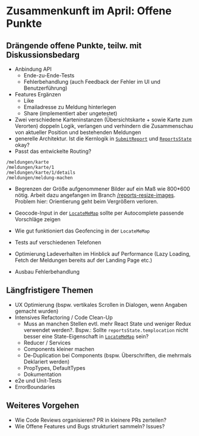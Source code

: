 # Zusammenkunft im April: Offene Punkte

## Drängende offene Punkte, teilw. mit Diskussionsbedarg

- Anbindung API
  - Ende-zu-Ende-Tests
  - Fehlerbehandlung (auch Feedback der Fehler im UI und Benutzerführung)
- Features Ergänzen
  - Like 
  - Emailadresse zu Meldung hinterlegen
  - Share (implementiert aber ungetestet)
- Zwei verschiedene Karteninstanzen (Übersichtskarte + sowie Karte zum Verorten) doppeln Logik, verlangen und
verhindern die Zusammenschau von aktueller Position und bestehenden Meldungen
- generelle Architektur. Ist die Kernlogik in [`SubmitReport`](src/pages/Reports/components/SubmitReport/SubmitReport.js)
und [`ReportsState`](src/pages/Reports/ReportsState.js) okay? 
- Passt das entwickelte Routing?
```
/meldungen/karte
/meldungen/karte/1
/meldungen/karte/1/details
/meldungen/meldung-machen
```
- Begrenzen der Größe aufgenommener Bilder auf ein Maß wie 800*600 nötig. Arbeit dazu angefangen im Branch 
[/reports-resize-images](https://github.com/FixMyBerlin/fixmy.frontend/tree/reports-resize-images). Problem hier: Orientierung geht
beim Vergrößern verloren.
- Geocode-Input in der [`LocateMeMap`](src/pages/Reports/components/SubmitReport/LocateMeMap/LocateMeMap.js) sollte per Autocomplete
passende Vorschläge zeigen
- Wie gut funktioniert das Geofencing in der `LocateMeMap`


- Tests auf verschiedenen Telefonen
- Optimierung Ladeverhalten im Hinblick auf Performance (Lazy Loading, Fetch der Meldungen bereits auf der Landing Page etc.)
- Ausbau Fehlerbehandlung



## Längfristigere Themen
- UX Optimierung (bspw. vertikales Scrollen in Dialogen, wenn Angaben gemacht wurden)
- Intensives Refactoring / Code Clean-Up
  - Muss an manchen Stellen evtl. mehr React State und weniger Redux verwendet werden?. 
  Bspw.: Sollte `reportsState.templocation` nicht besser eine State-Eigenschaft in [`LocateMeMap`](src/pages/Reports/components/SubmitReport/LocateMeMap/LocateMeMap.js) sein?
  - Reducer / Services
  - Components kleiner machen
  - De-Duplication bei Components (bspw. Überschriften, die mehrmals Deklariert werden)
  - PropTypes, DefaultTypes
  - Dokumentation
- e2e und Unit-Tests
- ErrorBoundaries

## Weiteres Vorgehen
- Wie Code Reviews organisieren? PR in kleinere PRs zerteilen?
- Wie Offene Features und Bugs strukturiert sammeln? Issues?

